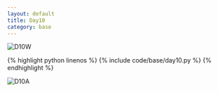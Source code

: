 ```yaml
---
layout: default
title: Day10
category: base
---
```


![D10W](https://cdn.jsdelivr.net/gh/102300671/image@main/pydevbase/base/D10W.png)

{% highlight python linenos %}
{% include code/base/day10.py %}
{% endhighlight %}

![D10A](https://cdn.jsdelivr.net/gh/102300671/image@main/pydevbase/base/D10A.png)
